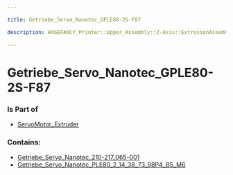 ```yaml
---

title: Getriebe_Servo_Nanotec_GPLE80-2S-F87

description: HUGEFANCY_Printer::Upper_Assembly::Z-Axis::ExtrusionAssembly::ServoMotor_Extruder::Getriebe_Servo_Nanotec_GPLE80-2S-F87

---
```

# Getriebe_Servo_Nanotec_GPLE80-2S-F87
<script>
    var geoarray = '{"Getriebe_Servo_Nanotec_210-217_065-001": {}, "Getriebe_Servo_Nanotec_PLE80_2_14_38_73_98P4_B5_M6": {}}';
</script>
<script>
    var basepath = '/assets/HUGEFANCY_Printer/Upper_Assembly/Z-Axis/ExtrusionAssembly/ServoMotor_Extruder/Getriebe_Servo_Nanotec_GPLE80-2S-F87/';
</script>
<link rel="stylesheet" href="/css/container.css">

<div id="container"></div>

<!-- these are the required scripts for the three.js scene -->
<script src="/lib/three.min.js"></script>
<script src="/lib/OrbitControls.js"></script>
<script src="/lib/RectAreaLightUniformsLib.js"></script>
<!-- this is your app's lib file -->
<script src="/lib/triceratops_app.js"></script>
### Is Part of
- [ServoMotor_Extruder](../ServoMotor_Extruder)  

### Contains:
- [Getriebe_Servo_Nanotec_210-217_065-001](./Getriebe_Servo_Nanotec_GPLE80-2S-F87/Getriebe_Servo_Nanotec_210-217_065-001)  
- [Getriebe_Servo_Nanotec_PLE80_2_14_38_73_98P4_B5_M6](./Getriebe_Servo_Nanotec_GPLE80-2S-F87/Getriebe_Servo_Nanotec_PLE80_2_14_38_73_98P4_B5_M6)

